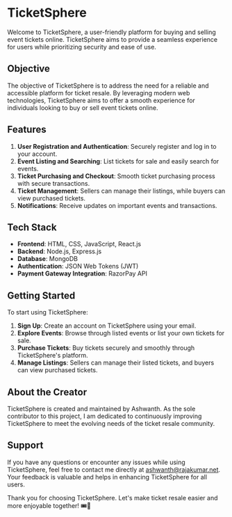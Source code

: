# TicketSphere

Welcome to TicketSphere, a user-friendly platform for buying and selling event tickets online. TicketSphere aims to provide a seamless experience for users while prioritizing security and ease of use.

## Objective

The objective of TicketSphere is to address the need for a reliable and accessible platform for ticket resale. By leveraging modern web technologies, TicketSphere aims to offer a smooth experience for individuals looking to buy or sell event tickets online.

## Features

1. **User Registration and Authentication**: Securely register and log in to your account.
2. **Event Listing and Searching**: List tickets for sale and easily search for events.
3. **Ticket Purchasing and Checkout**: Smooth ticket purchasing process with secure transactions.
4. **Ticket Management**: Sellers can manage their listings, while buyers can view purchased tickets.
5. **Notifications**: Receive updates on important events and transactions.

## Tech Stack

- **Frontend**: HTML, CSS, JavaScript, React.js
- **Backend**: Node.js, Express.js
- **Database**: MongoDB
- **Authentication**: JSON Web Tokens (JWT)
- **Payment Gateway Integration**: RazorPay API

## Getting Started

To start using TicketSphere:

1. **Sign Up**: Create an account on TicketSphere using your email.
2. **Explore Events**: Browse through listed events or list your own tickets for sale.
3. **Purchase Tickets**: Buy tickets securely and smoothly through TicketSphere's platform.
4. **Manage Listings**: Sellers can manage their listed tickets, and buyers can view purchased tickets.

## About the Creator

TicketSphere is created and maintained by Ashwanth. As the sole contributor to this project, I am dedicated to continuously improving TicketSphere to meet the evolving needs of the ticket resale community.

## Support

If you have any questions or encounter any issues while using TicketSphere, feel free to contact me directly at ashwanth@rajakumar.net. Your feedback is valuable and helps in enhancing TicketSphere for all users.

Thank you for choosing TicketSphere. Let's make ticket resale easier and more enjoyable together! 🎟️🌟
